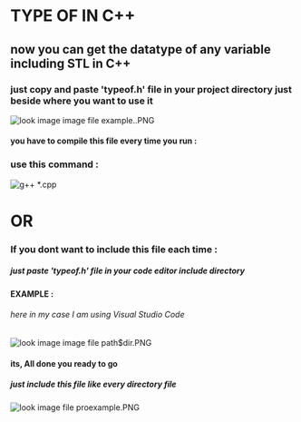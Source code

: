 # TYPE OF IN C++


## now you can get the datatype of any variable including STL in C++


### just copy and paste 'typeof.h' file in your project directory just beside where you want to use it


![look image image file example..PNG](https://github.com/OmkarSsawant/Simple_Solutions/blob/master/C%2B%2B/TypeOf/Assets/example.PNG)


####  you have to compile this file every time you run :
### use this command :

![g++ *.cpp](https://github.com/OmkarSsawant/Simple_Solutions/blob/master/C%2B%2B/TypeOf/Assets/com.PNG)





#                                                                   OR






###  If you dont want to include this file each time : 
#####                                                    just paste 'typeof.h' file in your code editor include directory



#### EXAMPLE  :

######  here in my case I am using Visual Studio Code


![look image image file path$dir.PNG](https://github.com/OmkarSsawant/Simple_Solutions/blob/master/C%2B%2B/TypeOf/Assets/path%24dir.PNG)

#### its, All done you ready to go

##### just include this file  like every directory file

![look image file proexample.PNG](https://github.com/OmkarSsawant/Simple_Solutions/blob/master/C%2B%2B/TypeOf/Assets/proexample.PNG)





